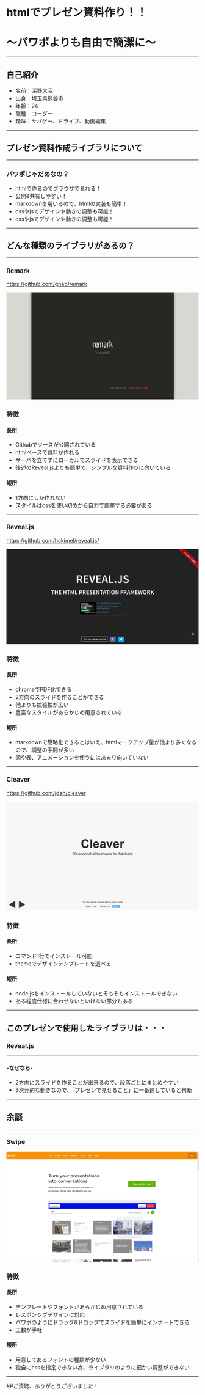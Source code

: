 # htmlでプレゼン資料作り！！
# ～パワポよりも自由で簡潔に～

---
## 自己紹介
- 名前：深野大我
- 出身：埼玉県熊谷市
- 年齢：24
- 職種：コーダー
- 趣味：サバゲー、ドライブ、動画編集

---
## プレゼン資料作成ライブラリについて

---
### パワポじゃだめなの？

 * htmlで作るのでブラウザで見れる！
 * 公開&共有しやすい！
 * markdownを用いるので、htmlの実装も簡単！
 * cssやjsでデザインや動きの調整も可能！
 * cssやjsでデザインや動きの調整も可能！

---
## どんな種類のライブラリがあるの？
---
### Remark
 https://github.com/gnab/remark

 <a href="http://remarkjs.com/" target="_blank"><img src="img/img_remark_cap.png"></a>

>>>
### 特徴

#### 長所
 * Githubでソースが公開されている
 * htmlベースで資料が作れる
 * サーバを立てずにローカルでスライドを表示できる
 * 後述のReveal.jsよりも簡単で、シンプルな資料作りに向いている

#### 短所
 * 1方向にしか作れない
 * スタイルはcssを使い初めから自力で調整する必要がある

---
### Reveal.js
https://github.com/hakimel/reveal.js/

 <a href="http://lab.hakim.se/reveal-js/#/" target="_blank"><img src="img/img_reveal_cap.png"></a>

>>>
### 特徴

#### 長所
 * chromeでPDF化できる
 * 2方向のスライドを作ることができる
 * 他よりも拡張性が広い
 * 豊富なスタイルがあらかじめ用意されている

#### 短所
 * markdownで簡略化できるとはいえ、htmlマークアップ量が他より多くなるので、調整の手間が多い
 * 図や表、アニメーションを使うにはあまり向いていない

---
### Cleaver
https://github.com/jdan/cleaver

 <a href="http://jdan.github.io/cleaver/" target="_blank"><img src="img/img_cleaver_cap.png"></a>

>>>
### 特徴

#### 長所
 * コマンド1行でインストール可能
 * themeでデザインテンプレートを選べる


#### 短所
 * node.jsをインストールしていないとそもそもインストールできない
 * ある程度仕様に合わせないといけない部分もある

---
## このプレゼンで使用したライブラリは・・・

### Reveal.js
- - -
#### -なぜなら-
 * 2方向にスライドを作ることが出来るので、段落ごとにまとめやすい
 * 3次元的な動きなので、「プレゼンで見せること」に一番適していると判断

---
## 余談
---
### Swipe
 <a href="https://www.swipe.to/" target="_blank"><img src="img/img_swipe_cap.png"></a>
>>>
### 特徴

#### 長所
 * テンプレートやフォントがあらかじめ用意されている
 * レスポンシブデザインに対応
 * パワポのようにドラッグ&ドロップでスライドを簡単にインポートできる
 * 工数が手軽

#### 短所
 * 用意してあるフォントの種類が少ない
 * 独自にcssを指定できない為、ライブラリのように細かい調整ができない

---
##ご清聴、ありがとうございました！